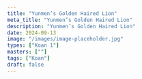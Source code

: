 ```yaml
---
title: "Yunmen’s Golden Haired Lion"
meta_title: "Yunmen’s Golden Haired Lion"
description: "Yunmen’s Golden Haired Lion"
date: 2024-09-13
image: "/images/image-placeholder.jpg"
types: ["Koan 1"]
masters: [""]
tags: ["Koan"]
draft: false
---
```


